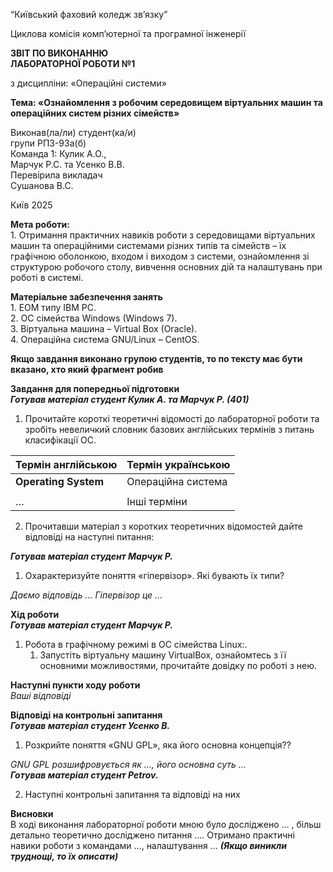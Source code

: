 “Київський фаховий коледж зв’язку”

Циклова комісія комп’ютерної та програмної інженерії

**ЗВІТ ПО ВИКОНАННЮ**   
**ЛАБОРАТОРНОЇ РОБОТИ №1**

з дисципліни: «Операційні системи»

**Тема: «Ознайомлення з робочим середовищем віртуальних машин та операційних систем різних сімейств»**

Виконав(ла/ли) студент(ка/и)   
групи РПЗ-93а(б)  
Команда 1: Кулик А.О.,   
Марчук Р.С. та Усенко В.В.   
Перевірила викладач  
Сушанова В.С. 

Київ 2025

**Мета роботи:**   
1\. Отримання практичних навиків роботи з середовищами віртуальних машин та операційними системами різних типів та сімейств – їх графічною оболонкою, входом і виходом з системи, ознайомлення зі структурою робочого столу, вивчення основних дій та налаштувань при роботі в системі.

**Матеріальне забезпечення занять**  
1\. ЕОМ типу IBM PC.  
2\. ОС сімейства Windows (Windows 7).  
3\. Віртуальна машина – Virtual Box (Oracle).  
4\. Операційна система GNU/Linux – CentOS.

**Якщо завдання виконано групою студентів, то по тексту має бути вказано, хто який фрагмент робив**

**Завдання для попередньої підготовки**  
***Готував матеріал студент Кулик А. та Марчук Р. (401)***

1. Прочитайте короткі теоретичні відомості до лабораторної роботи та зробіть невеличкий словник базових англійських термінів з питань класифікації ОС.

| Термін англійською | Термін українською |
| ----- | :---- |
| **Operating System** | Операційна система |
|  |  |
| … | Інші терміни |

2. Прочитавши матеріал з коротких теоретичних відомостей дайте відповіді на наступні питання:

***Готував матеріал студент Марчук Р.***

1. Охарактеризуйте поняття «гіпервізор». Які бувають їх типи?

*Даємо відповідь … Гіпервізор це ...*

**Хід роботи**  
***Готував матеріал студент Марчук Р.***

1. Робота в графічному режимі в ОС сімейства Linux:.  
   1. Запустіть віртуальну машину VirtualBox, ознайомтесь з її основними можливостями, прочитайте довідку по роботі з нею.

**Наступні пункти ходу роботи**   
*Ваші відповіді*

**Відповіді на контрольні запитання**  
***Готував матеріал студент Усенко В.***

1. Розкрийте поняття «GNU GPL», яка його основна концепція??

 *GNU GPL розшифровується як …, його основна суть …*  
***Готував матеріал студент Petrov.***

2. Наступні контрольні запитання та відповіді на них

**Висновки**  
В ході виконання лабораторної роботи мною було досліджено … , більш детально теоретично досліджено питання …. Отримано практичні навики роботи з командами …, налаштування … ***(Якщо виникли труднощі, то їх описати)***